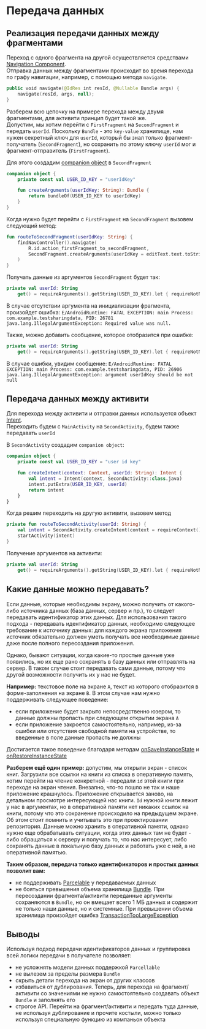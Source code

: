 # Передача данных 

## Реализация передачи данных между фрагментами 

Переход с одного фрагмента на другой осуществляется средствами [Navigation Component](https://developer.android.com/guide/navigation).  
Отправка данных между фрагментами происходит во время перехода по графу навигации, например, с помощью метода `navigate`.

```kotlin
public void navigate(@IdRes int resId, @Nullable Bundle args) {
    navigate(resId, args, null);
}
```

Разберем всю цепочку на примере перехода между двумя фрагментами, для активити принцип будет такой же.  
Допустим, мы хотим перейти с `FirstFragment` на `SecondFragment` и передать `userId`.
Поскольку `Bundle` - это `key-value` хранилище, нам нужен секретный ключ для `userId`, который бы знал только фрагмент-получатель (`SecondFragment`), но сохранить по этому ключу `userId` мог и фрагмент-отправитель (`FirstFragment`).

Для этого создадим [companion object](https://kotlinlang.org/docs/object-declarations.html#companion-objects) в `SecondFragment`

```kotlin
companion object {
    private const val USER_ID_KEY = "userIdKey"

    fun createArguments(userIdKey: String): Bundle {
        return bundleOf(USER_ID_KEY to userIdKey)
    }
}
```

Когда нужно будет перейти c `FirstFragment` на `SecondFragment` вызовем следующий метод:

```kotlin
fun routeToSecondFragment(userIdKey: String) {
    findNavController().navigate(
        R.id.action_firstFragment_to_secondFragment,
        SecondFragment.createArguments(userIdKey = editText.text.toString())
    )
}
```

Получать данные из аргументов `SecondFragment` будет так:
```kotlin
private val userId: String
    get() = requireArguments().getString(USER_ID_KEY).let { requireNotNull(it) }
```
В случае отсутствии аргумента на инициализации фрагмента, произойдет ошибка:
`E/AndroidRuntime: FATAL EXCEPTION: main
        Process: com.example.testsharingdata, PID: 26781
java.lang.IllegalArgumentException: Required value was null.`


Также, можно добавить сообщение, которое отобразится при ошибке:

```kotlin
private val userId: String
    get() = requireArguments().getString(USER_ID_KEY).let { requireNotNull(it) { "argument $USER_ID_KEY should be not null" } }
```

В случае ошибки, увидим сообщение:
`E/AndroidRuntime: FATAL EXCEPTION: main
Process: com.example.testsharingdata, PID: 26906
java.lang.IllegalArgumentException: argument userIdKey should be not null`

## Передача данных между активити

Для перехода между активити и отправки данных используется объект [Intent](https://developer.android.com/reference/android/content/Intent).  
Переходить будем с `MainActivity` на `SecondActivity`, будем также передавать `userId`

В `SecondActivity` создадим `companion object`:

```kotlin
companion object {
    private const val USER_ID_KEY = "user id key"

    fun createIntent(context: Context, userId: String): Intent {
        val intent = Intent(context, SecondActivity::class.java)
        intent.putExtra(USER_ID_KEY, userId)
        return intent
    }
}
```

Когда решим переходить на другую активити, вызовем метод

```kotlin
private fun routeToSecondActivity(userId: String) {
    val intent = SecondActivity.createIntent(context = requireContext(), userId)
    startActivity(intent)
}
```

Получение аргументов на активити:

```kotlin
private val userId: String
    get() = requireArguments().getString(USER_ID_KEY).let { requireNotNull(it) { "argument $USER_ID_KEY should be not null" } }
```

## Какие данные можно передавать? 

Если данные, которые необходимы экрану, можно получить от какого-либо источника данных (база данных, сервер и пр.), то следует передавать идентификатор этих данных.
Для использования такого подхода - передавать идентификатор данных, необходимо следующее требование к источнику данных: для каждого экрана приложения источник обязательно должен уметь получать все необходимые данные даже после полного пересоздания приложения.  

Однако, бывают ситуации, когда какие-то простые данные уже появились, но их еще рано сохранять в базу данных или отправлять на сервер. В таком случае стоит передавать сами данные, потому что другой возможности получить их у нас не будет.

**Например:** текстовое поле на экране `A`, текст из которого отобразится в форме-заполнения на экране `B`. В этом случае нам нужно поддерживать следующее поведение:  
- если приложение будет закрыто непосредственно юзером, то данные должны пропасть при следующем открытии экрана `A`
- если приложение закроется самостоятельно, например, из-за ошибки или отсутствия свободной памяти на устройстве, то введенные в поле данные пропасть не должны

Достигается такое поведение благодаря методам [onSaveInstanceState](https://developer.android.com/reference/android/app/Activity#onSaveInstanceState(android.os.Bundle)) и [onRestoreInstanceState](https://developer.android.com/reference/android/app/Activity.html#onRestoreInstanceState(android.os.Bundle))

**Разберем ещё один пример:** допустим, мы открыли экран - список книг. Загрузили все ссылки на книги из списка в оперативную память, хотим перейти на чтение конкретной - передали `id` этой книги при переходе на экран чтения. Внезапно, что-то пошло не так и наше приложение крашнулось. Приложение открывается заново, на детальном просмотре интересующей нас книги. `Id` нужной книги лежит у нас в аргументах, но в оперативной памяти нет никаких ссылок на книги, потому что это сохранение происходило на предыдущем экране. Об этом стоит помнить и учитывать это при проектировании репозитория. Данные можно хранить в оперативной памяти, однако нужно еще обрабатывать ситуации, когда этих данных там не будет - либо обращаться к серверу и получать то, что нас интересует, либо сохранять данные в локальную базу данных и работать уже с ней, а не оперативной памятью.

**Таким образом, передача только идентификаторов и простых данных позволит вам:**
- не поддерживать [Parcelable](https://developer.android.com/reference/android/os/Parcelable) у передаваемых данных
- не бояться превышения объема хранилища [Bundle](https://developer.android.com/reference/kotlin/android/os/Bundle). При пересоздании фрагмента/активити переданные аргументы сохраняются в `Bundle`, но он вмещает всего 1 МБ данных и содержит не только наши данные, но и системные. При превышении объема хранилища произойдет ошибка [TransactionTooLargeException](https://developer.android.com/reference/android/os/TransactionTooLargeException)

## Выводы

Используя подход передачи идентификаторов данных и группировка всей логики передачи в получателе позволяет: 
- не усложнять модели данных поддержкой `Parcellable`
- не вылезем за пределы размера `Bundle`
- скрыть детали перехода на экран от других классов
- избавиться от дублирования. Теперь, для перехода на фрагмент/активити со значениями не нужно самостоятельно создавать объект `Bundle` и заполнять его
- строгое API. Перейти на фрагмент/активити и передать туда данные, не используя дублирование и прочите костыли, можно только используя специальную функцию из компаньон объекта
